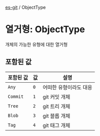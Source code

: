 [es-git](../globals.md) / ObjectType

# 열거형: ObjectType

개체의 가능한 유형에 대한 열거형

## 포함된 값

| 포함된 값                        | 값   | 설명           |
|------------------------------|-----|--------------|
| <a id="any"></a> `Any`       | `0` | 어떠한 유형이라도 대응 |
| <a id="commit"></a> `Commit` | `1` | git 커밋 개체    |
| <a id="tree"></a> `Tree`     | `2` | git 트리 개체    |
| <a id="blob"></a> `Blob`     | `3` | git 블롭 개체    |
| <a id="tag"></a> `Tag`       | `4` | git 태그 개체    |
